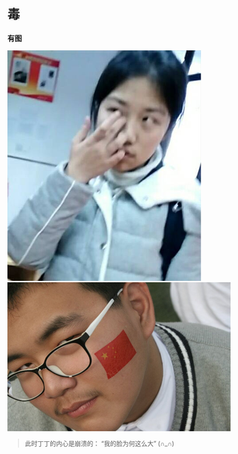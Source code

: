 # 毒
### 有图
![Alt text](https://github.com/am1006/trick/blob/master/2.jpg)
![Alt text](https://github.com/am1006/trick/blob/master/jjy/3.jpg)
>此时丁丁的内心是崩溃的：
>“我的脸为何这么大”
(∩_∩)

